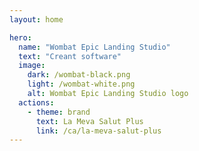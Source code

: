 ```yaml
---
layout: home

hero:
  name: "Wombat Epic Landing Studio"
  text: "Creant software"
  image:
    dark: /wombat-black.png
    light: /wombat-white.png
    alt: Wombat Epic Landing Studio logo
  actions:
    - theme: brand
      text: La Meva Salut Plus
      link: /ca/la-meva-salut-plus
---
```


